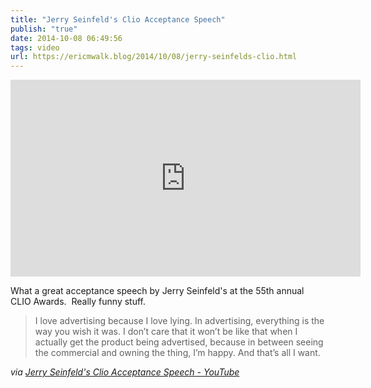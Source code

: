 ```yaml
---
title: "Jerry Seinfeld's Clio Acceptance Speech"
publish: "true"
date: 2014-10-08 06:49:56
tags: video
url: https://ericmwalk.blog/2014/10/08/jerry-seinfelds-clio.html
---
```


<iframe width="560" height="315" src="https://www.youtube.com/embed/uHWX4pG0FNY" title="YouTube video player" frameborder="0" allow="accelerometer; autoplay; clipboard-write; encrypted-media; gyroscope; picture-in-picture" allowfullscreen></iframe>

What a great acceptance speech by Jerry Seinfeld's at the 55th annual CLIO Awards.  Really funny stuff.

>I love advertising because I love lying. In advertising, everything is the way you wish it was. I don’t care that it won’t be like that when I actually get the product being advertised, because in between seeing the commercial and owning the thing, I’m happy. And that’s all I want.

*via <a href="https://www.youtube.com/watch?v=uHWX4pG0FNY">Jerry Seinfeld's Clio Acceptance Speech - YouTube</a>*